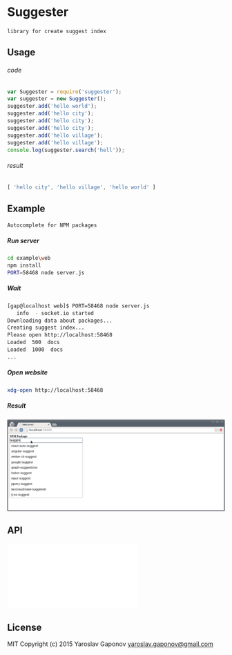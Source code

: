 # Suggester

    library for create suggest index

## Usage

###### code

```js
var Suggester = require('suggester');
var suggester = new Suggester();
suggester.add('hello world');
suggester.add('hello city');
suggester.add('hello city');
suggester.add('hello city');
suggester.add('hello village');
suggester.add('hello village');
console.log(suggester.search('hell'));
```

###### result
```js
[ 'hello city', 'hello village', 'hello world' ]
```

## Example
    Autocomplete for NPM packages

##### Run server
```sh
cd example\web
npm install
PORT=58468 node server.js 
```

##### Wait
```sh
[gap@localhost web]$ PORT=58468 node server.js 
   info  - socket.io started
Downloading data about packages...
Creating suggest index...
Please open http://localhost:58468
Loaded  500  docs
Loaded  1000  docs
...
```
##### Open website
```sh
xdg-open http://localhost:58468
```
##### Result
![alt text](https://github.com/YaroslavGaponov/suggester/raw/master/example.png "Example")

## API
![Link](api.md "api.md")

## License
MIT Copyright (c) 2015 Yaroslav Gaponov <yaroslav.gaponov@gmail.com>